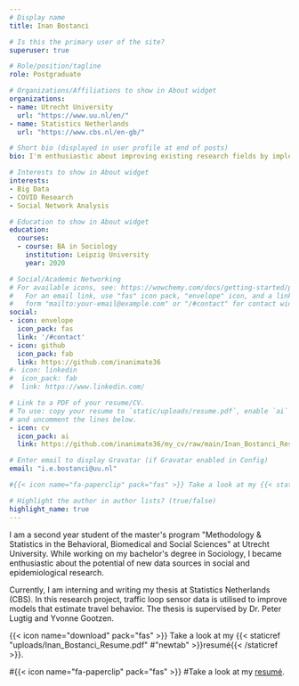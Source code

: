 ```yaml
---
# Display name
title: Inan Bostanci

# Is this the primary user of the site?
superuser: true

# Role/position/tagline
role: Postgraduate

# Organizations/Affiliations to show in About widget
organizations:
- name: Utrecht University
  url: "https://www.uu.nl/en/"
- name: Statistics Netherlands
  url: "https://www.cbs.nl/en-gb/"

# Short bio (displayed in user profile at end of posts)
bio: I'm enthusiastic about improving existing research fields by implementing big data.

# Interests to show in About widget
interests:
- Big Data
- COVID Research
- Social Network Analysis

# Education to show in About widget
education:
  courses:
  - course: BA in Sociology
    institution: Leipzig University
    year: 2020

# Social/Academic Networking
# For available icons, see: https://wowchemy.com/docs/getting-started/page-builder/#icons
#   For an email link, use "fas" icon pack, "envelope" icon, and a link in the
#   form "mailto:your-email@example.com" or "/#contact" for contact widget.
social:
- icon: envelope
  icon_pack: fas
  link: '/#contact'
- icon: github
  icon_pack: fab
  link: https://github.com/inanimate36
#- icon: linkedin
#  icon_pack: fab
#  link: https://www.linkedin.com/

# Link to a PDF of your resume/CV.
# To use: copy your resume to `static/uploads/resume.pdf`, enable `ai` icons in `params.toml`, 
# and uncomment the lines below.
- icon: cv
  icon_pack: ai
  link: https://github.com/inanimate36/my_cv/raw/main/Inan_Bostanci_Resume.pdf/

# Enter email to display Gravatar (if Gravatar enabled in Config)
email: "i.e.bostanci@uu.nl"

#{{< icon name="fa-paperclip" pack="fas" >}} Take a look at my {{< staticref "uploads/demo_resume.pdf" #"newtab" >}}resumé{{< /staticref >}}.

# Highlight the author in author lists? (true/false)
highlight_name: true
---
```


I am a second year student of the master's program "Methodology & Statistics in the Behavioral, Biomedical and Social Sciences" at Utrecht University. While working on my bachelor's degree in Sociology, I became enthusiastic about the potential of new data sources in social and epidemiological research.

Currently, I am interning and writing my thesis at Statistics Netherlands (CBS). In this research project, traffic loop sensor data is utilised to improve models that estimate travel behavior. The thesis is supervised by Dr. Peter Lugtig and Yvonne Gootzen. 

{{< icon name="download" pack="fas" >}} Take a look at my {{< staticref "uploads/Inan_Bostanci_Resume.pdf" #"newtab" >}}resumé{{< /staticref >}}.



#{{< icon name="fa-paperclip" pack="fas" >}} 
#Take a look at my [resumé](https://github.com/inanimate36/my_cv/raw/main/Inan_Bostanci_Resume.pdf).

